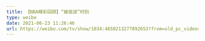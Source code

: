 ```yaml
---
title: 【NBA精彩回顾】“被驱逐”时刻
type: weibo
date: 2021-06-23 11:26:46
url: https://weibo.com/tv/show/1034:4650213277892653?from=old_pc_videoshow
---
```


<!-- more -->
